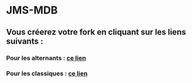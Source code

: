 # JMS-MDB
## Vous créerez votre fork en cliquant sur les liens suivants :
### Pour les alternants : <a href='https://classroom.github.com/a/VwcbQ6F9'>ce lien</a>
### Pour les classiques : <a href='https://classroom.github.com/a/HzPLX2-l'>ce lien</a>
